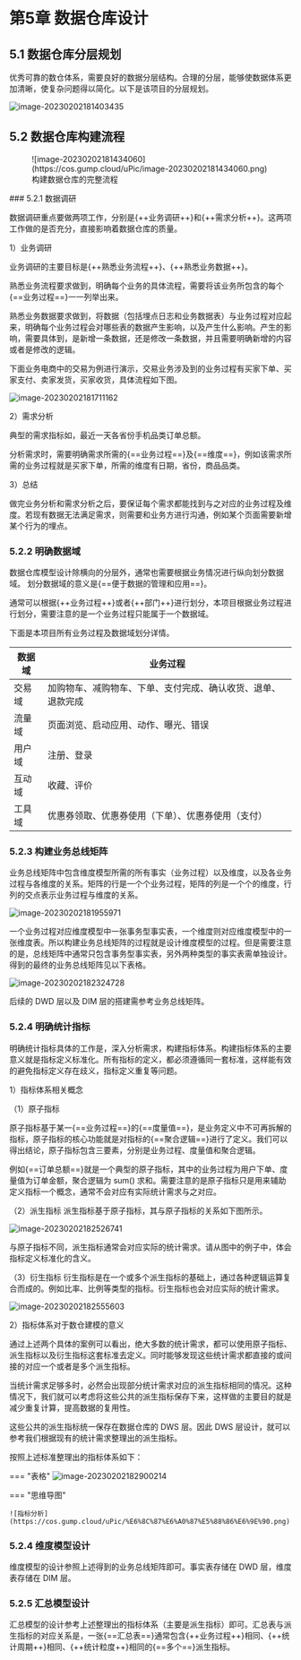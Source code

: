 # 第5章 数据仓库设计

## 5.1 数据仓库分层规划

优秀可靠的数仓体系，需要良好的数据分层结构。合理的分层，能够使数据体系更加清晰，使复杂问题得以简化。以下是该项目的分层规划。

![image-20230202181403435](https://cos.gump.cloud/uPic/image-20230202181403435.png)

## 5.2 数据仓库构建流程


<figure markdown>
 ![image-20230202181434060](https://cos.gump.cloud/uPic/image-20230202181434060.png)
  <figcaption>构建数据仓库的完整流程</figcaption>
</figure>
### 5.2.1 数据调研

数据调研重点要做两项工作，分别是{++业务调研++}和{++需求分析++}。这两项工作做的是否充分，直接影响着数据仓库的质量。

1）业务调研

业务调研的主要目标是{++熟悉业务流程++}、{++熟悉业务数据++}。

熟悉业务流程要求做到，明确每个业务的具体流程，需要将该业务所包含的每个{==业务过程==}一一列举出来。

熟悉业务数据要求做到，将数据（包括埋点日志和业务数据表）与业务过程对应起来，明确每个业务过程会对哪些表的数据产生影响，以及产生什么影响。产生的影响，需要具体到，是新增一条数据，还是修改一条数据，并且需要明确新增的内容或者是修改的逻辑。

下面业务电商中的交易为例进行演示，交易业务涉及到的业务过程有买家下单、买家支付、卖家发货，买家收货，具体流程如下图。

![image-20230202181711162](https://cos.gump.cloud/uPic/image-20230202181711162.png)

2）需求分析

典型的需求指标如，最近一天各省份手机品类订单总额。

分析需求时，需要明确需求所需的{==业务过程==}及{==维度==}，例如该需求所需的业务过程就是买家下单，所需的维度有日期，省份，商品品类。

3）总结

做完业务分析和需求分析之后，要保证每个需求都能找到与之对应的业务过程及维度。若现有数据无法满足需求，则需要和业务方进行沟通，例如某个页面需要新增某个行为的埋点。

### 5.2.2 明确数据域

数据仓库模型设计除横向的分层外，通常也需要根据业务情况进行纵向划分数据域。
划分数据域的意义是{==便于数据的管理和应用==}。

通常可以根据{++业务过程++}或者{++部门++}进行划分，本项目根据业务过程进行划分，需要注意的是一个业务过程只能属于一个数据域。

下面是本项目所有业务过程及数据域划分详情。

| 数据域 | 业务过程                                                     |
| ------ | ------------------------------------------------------------ |
| 交易域 | 加购物车、减购物车、下单、支付完成、确认收货、退单、退款完成 |
| 流量域 | 页面浏览、启动应用、动作、曝光、错误                         |
| 用户域 | 注册、登录                                                   |
| 互动域 | 收藏、评价                                                   |
| 工具域 | 优惠券领取、优惠券使用（下单）、优惠券使用（支付）           |

### 5.2.3 构建业务总线矩阵

业务总线矩阵中包含维度模型所需的所有事实（业务过程）以及维度，以及各业务过程与各维度的关系。矩阵的行是一个个业务过程，矩阵的列是一个个的维度，行列的交点表示业务过程与维度的关系。

![image-20230202181955971](https://cos.gump.cloud/uPic/image-20230202181955971.png)

一个业务过程对应维度模型中一张事务型事实表，一个维度则对应维度模型中的一张维度表。所以构建业务总线矩阵的过程就是设计维度模型的过程。但是需要注意的是，总线矩阵中通常只包含事务型事实表，另外两种类型的事实表需单独设计。得到的最终的业务总线矩阵见以下表格。

![image-20230202182324728](https://cos.gump.cloud/uPic/image-20230202182324728.png)

后续的 DWD 层以及 DIM 层的搭建需参考业务总线矩阵。

### 5.2.4 明确统计指标

明确统计指标具体的工作是，深入分析需求，构建指标体系。构建指标体系的主要意义就是指标定义标准化。所有指标的定义，都必须遵循同一套标准，这样能有效的避免指标定义存在歧义，指标定义重复等问题。

1）指标体系相关概念

（1）原子指标

原子指标基于某一{==业务过程==}的{==度量值==}，是业务定义中不可再拆解的指标，原子指标的核心功能就是对指标的{==聚合逻辑==}进行了定义。我们可以得出结论，原子指标包含三要素，分别是业务过程、度量值和聚合逻辑。

例如{==订单总额==}就是一个典型的原子指标，其中的业务过程为用户下单、度量值为订单金额，聚合逻辑为 sum() 求和。需要注意的是原子指标只是用来辅助定义指标一个概念，通常不会对应有实际统计需求与之对应。

（2）派生指标
派生指标基于原子指标，其与原子指标的关系如下图所示。

![image-20230202182526741](https://cos.gump.cloud/uPic/image-20230202182526741.png)

与原子指标不同，派生指标通常会对应实际的统计需求。请从图中的例子中，体会指标定义标准化的含义。

（3）衍生指标
衍生指标是在一个或多个派生指标的基础上，通过各种逻辑运算复合而成的。例如比率、比例等类型的指标。衍生指标也会对应实际的统计需求。

![image-20230202182555603](https://cos.gump.cloud/uPic/image-20230202182555603.png)

2）指标体系对于数仓建模的意义

通过上述两个具体的案例可以看出，绝大多数的统计需求，都可以使用原子指标、派生指标以及衍生指标这套标准去定义。同时能够发现这些统计需求都直接的或间接的对应一个或者是多个派生指标。

当统计需求足够多时，必然会出现部分统计需求对应的派生指标相同的情况。这种情况下，我们就可以考虑将这些公共的派生指标保存下来，这样做的主要目的就是减少重复计算，提高数据的复用性。

这些公共的派生指标统一保存在数据仓库的 DWS 层。因此 DWS 层设计，就可以参考我们根据现有的统计需求整理出的派生指标。

按照上述标准整理出的指标体系如下：

=== "表格"
    ![image-20230202182900214](https://cos.gump.cloud/uPic/image-20230202182900214.png)

=== "思维导图"

    ![指标分析](https://cos.gump.cloud/uPic/%E6%8C%87%E6%A0%87%E5%88%86%E6%9E%90.png)

### 5.2.4 维度模型设计

维度模型的设计参照上述得到的业务总线矩阵即可。事实表存储在 DWD 层，维度表存储在 DIM 层。

### 5.2.5 汇总模型设计

汇总模型的设计参考上述整理出的指标体系（主要是派生指标）即可。汇总表与派生指标的对应关系是，一张{==汇总表==}通常包含{++业务过程++}相同、{++统计周期++}相同、{++统计粒度++}相同的{==多个==}派生指标。


